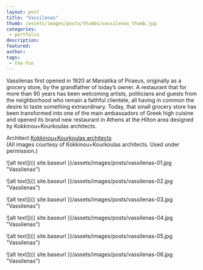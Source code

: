```yaml
---
layout: post
title: "Vassilenas"
thumb: /assets/images/posts/thumbs/vassilenas_thumb.jpg
categories:
 - portfolio
description:
featured:
author: 
tags:
 - the-fun
---
```


Vassilenas first opened in 1920 at Maniatika of Piraeus, originally as a grocery store, by the grandfather of today’s owner. A restaurant that for more than 90 years has been welcoming artists, politicians and guests from the neighborhood who remain a faithful clientele, all having in common the desire to taste something extraordinary. Today, that small grocery store has been transformed into one of the main ambassadors of Greek high cuisine and opened its brand new restaurant in Athens at the Hilton area designed by Kokkinou+Kourkoulas architects.

<p class="credits">
    <span class="title">Architect</span>
        <span class="contributor"><a href="http://www.kokkinoukourkoulas.com/en/">Kokkinou+Kourkoulas architects</a></span><br>
    (All images courtesy of Kokkinou+Kourkoulas architects. Used under permission.)
</p>

![alt text]({{ site.baseurl }}/assets/images/posts/vassilenas-01.jpg "Vassilenas")

![alt text]({{ site.baseurl }}/assets/images/posts/vassilenas-02.jpg "Vassilenas")

![alt text]({{ site.baseurl }}/assets/images/posts/vassilenas-03.jpg "Vassilenas")

![alt text]({{ site.baseurl }}/assets/images/posts/vassilenas-04.jpg "Vassilenas")

![alt text]({{ site.baseurl }}/assets/images/posts/vassilenas-05.jpg "Vassilenas")

![alt text]({{ site.baseurl }}/assets/images/posts/vassilenas-06.jpg "Vassilenas")

